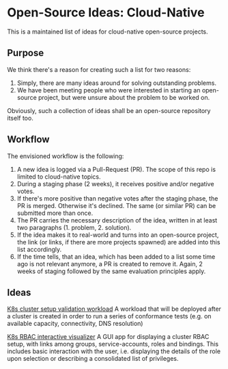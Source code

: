 # Open-Source Ideas: Cloud-Native

This is a maintained list of ideas for cloud-native open-source projects.

## Purpose

We think there's a reason for creating such a list for two reasons:
1. Simply, there are many ideas around for solving outstanding problems.
2. We have been meeting people who were interested in starting an open-source project, but were unsure about the problem to be worked on.

Obviously, such a collection of ideas shall be an open-source repository itself too.

## Workflow

The envisioned workflow is the following:
1. A new idea is logged via a Pull-Request (PR). The scope of this repo is limited to cloud-native topics.
2. During a staging phase (2 weeks), it receives positive and/or negative votes.
3. If there's more positive than negative votes after the staging phase, the PR is merged. Otherwise it's declined. The same (or similar PR) can be submitted more than once.
4. The PR carries the necessary description of the idea, written in at least two paragraphs (1. problem, 2. solution).
5. If the idea makes it to real-world and turns into an open-source project, the link (or links, if there are more projects spawned) are added into this list accordingly.
6. If the time tells, that an idea, which has been added to a list some time ago is not relevant anymore, a PR is created to remove it. Again, 2 weeks of staging followed by the same evaluation principles apply.

## Ideas

[K8s cluster setup validation workload](k8s-setup-validation-workload.md) A workload that will be deployed after a cluster is created in order to run a series of conformance tests (e.g. on available capacity, connectivity, DNS resolution)

[K8s RBAC interactive visualizer](k8s-rbac-interactive-visualizer.md) A GUI app for displaying a cluster RBAC setup, with links among groups, service-accounts, roles and bindings. This includes basic interaction with the user, i.e. displaying the details of the role upon selection or describing a consolidated list of privileges.
